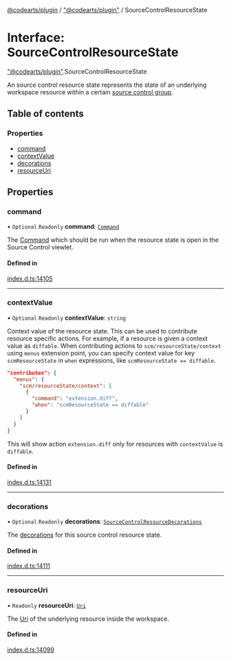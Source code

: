 [@codearts/plugin](../README.md) / ["@codearts/plugin"](../modules/_codearts_plugin_.md) / SourceControlResourceState

# Interface: SourceControlResourceState

["@codearts/plugin"](../modules/_codearts_plugin_.md).SourceControlResourceState

An source control resource state represents the state of an underlying workspace
resource within a certain [source control group](codearts_plugin_.SourceControlResourceGroup.md).

## Table of contents

### Properties

- [command](codearts_plugin_.SourceControlResourceState.md#command)
- [contextValue](codearts_plugin_.SourceControlResourceState.md#contextvalue)
- [decorations](codearts_plugin_.SourceControlResourceState.md#decorations)
- [resourceUri](codearts_plugin_.SourceControlResourceState.md#resourceuri)

## Properties

### command

• `Optional` `Readonly` **command**: [`Command`](codearts_plugin_.Command.md)

The [Command](codearts_plugin_.Command.md) which should be run when the resource
state is open in the Source Control viewlet.

#### Defined in

[index.d.ts:14105](https://github.com/huaweicloud/cloudide-plugin-api/blob/5055bbd/index.d.ts#L14105)

___

### contextValue

• `Optional` `Readonly` **contextValue**: `string`

Context value of the resource state. This can be used to contribute resource specific actions.
For example, if a resource is given a context value as `diffable`. When contributing actions to `scm/resourceState/context`
using `menus` extension point, you can specify context value for key `scmResourceState` in `when` expressions, like `scmResourceState == diffable`.
```json
"contributes": {
  "menus": {
    "scm/resourceState/context": [
      {
        "command": "extension.diff",
        "when": "scmResourceState == diffable"
      }
    ]
  }
}
```
This will show action `extension.diff` only for resources with `contextValue` is `diffable`.

#### Defined in

[index.d.ts:14131](https://github.com/huaweicloud/cloudide-plugin-api/blob/5055bbd/index.d.ts#L14131)

___

### decorations

• `Optional` `Readonly` **decorations**: [`SourceControlResourceDecorations`](codearts_plugin_.SourceControlResourceDecorations.md)

The [decorations](codearts_plugin_.SourceControlResourceDecorations.md) for this source control
resource state.

#### Defined in

[index.d.ts:14111](https://github.com/huaweicloud/cloudide-plugin-api/blob/5055bbd/index.d.ts#L14111)

___

### resourceUri

• `Readonly` **resourceUri**: [`Uri`](../classes/codearts_plugin_.Uri.md)

The [Uri](../classes/codearts_plugin_.Uri.md) of the underlying resource inside the workspace.

#### Defined in

[index.d.ts:14099](https://github.com/huaweicloud/cloudide-plugin-api/blob/5055bbd/index.d.ts#L14099)
